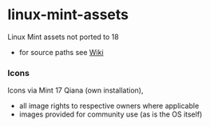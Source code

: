 # linux-mint-assets

Linux Mint assets not ported to 18

- for source paths see [Wiki](https://github.com/ProgramFiles/linux-mint-assets/wiki)

### Icons

Icons via Mint 17 Qiana (own installation),
- all image rights to respective owners where applicable
- images provided for community use (as is the OS itself)
